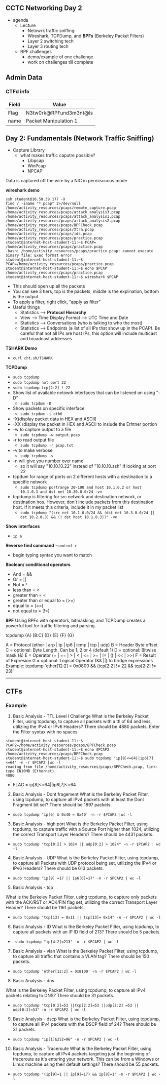 ## CCTC Networking Day 2 

- agenda
    - Lecture
        - Netowrk traffic sniffing
        - Wireshark, TCPDump, and **BPFs** (Berkeley Packet Filters)
        - Layer 2 switching tech
        - Layer 3 routing tech
   - BPF challenges
        - demo/example of one challenge
        - work on challenges till complete 

## Admin Data 

### CTFd info
| Field | Value | 
|-|-|
| Flag | N3tw0rk@RPFund3m3nt@ls| 
| name | Packet Manipulation 1 | 

## Day 2: Fundamentals (Network Traffic Sniffing)
- Capture Library
    - what makes traffic caputre possible?
        - Libpcap
        - WinPcap
        - NPCAP

Data is captured off the wire by a NIC in permiscuous mode 

**wireshark demo**
```
ssh student@10.50.39.177 -X
find / -iname "*.pcap" 2>/dev/null
/home/activity_resources/pcaps/remote_capture.pcap
/home/activity_resources/pcaps/attack_analysis3.pcap
/home/activity_resources/pcaps/attack_analysis1.pcap
/home/activity_resources/pcaps/attack_analysis2.pcap
/home/activity_resources/pcaps/BPFCheck.pcap
/home/activity_resources/pcaps/Xtra.pcap
/home/activity_resources/pcaps/ids.pcap
/home/activity_resources/pcaps/practice.pcap
student@internet-host-student-11:~$ PCAP= /home/activity_resources/pcaps/practice.pcap
-bash: /home/activity_resources/pcaps/practice.pcap: cannot execute binary file: Exec format error
student@internet-host-student-11:~$ PCAP=/home/activity_resources/pcaps/practice.pcap
student@internet-host-student-11:~$ echo $PCAP
/home/activity_resources/pcaps/practice.pcap
student@internet-host-student-11:~$ wireshark $PCAP
```
- This should open up all the packets
- You can see 3 tiers, top is the packets, middle is the explination, bottom is the output
- To apply a filter, right click, "apply as filter" 
- Useful things
    - Statistics --> **Protocol Hierarchy**
    - View --> Time Display Format --> UTC Time and Date 
    - Statistics --> Conversations (who is talking to who the most)
    - Statistics --> Endpoints (a list of all IPs that show up in the PCAP). Be careful that not all IPs are host IPs, this option will include multicast and broadcast addresses 

**TSHARK Demo**
- `curl cht.sh/TSHARK` 

**TCPDump**
- `sudo tcpdump`
- `sudo tcpdump not port 22`
- `sudo tcpdump tcp[2:2] !-22`
- Show list of available netowrk interfaces that can be listened on using "-D"
    - `sudo tcpdum -D`
- Show packets on specific interface
    - `sudo tcpdum -i eth0`
- -X(display packet data in HEX and ASCII)
- -XX (display the packet in HEX and ASCII to inslude the Erhtner portion
- -w to capture output to a file
    - `sudo tcpdump -w output.pcap`
- -r to read output file 
    - `sudo tcpdump -r pcap.txt`
- -v to make verbose
    - `sudp tcpdump -v`
- -n will give you number over name
    - so it will say "10.10.10.22" instead of "10.10.10.ssh" if looking at port 22 
- tcpdum for range of ports on 2 different hosts with a destination to a specific network 
    - `sudo tcpdump portrange 20-100 and host 10.1.0.2 or host 10.1.0.3 and dst net 10.20.0.0/24 -vn`
- tcpdump is filtering for src network and destination network, or destination hos. However, don't include packets from this destination host. If it meets this criteria, include it in my packet list 
    - `sudo tcpdump "(src net 10.1.0.0/24 && (dst net 10.3.0.0/24 || dst 10.2.0.3) && (! dst host 10.1.0.3))" -vn` 

**Show interfaces**
- `ip a`


**Reverse find command**
-`control r`
- begin typing syntax you want to match 


**Boolean/ conditional operators**
- And = &&
- Or = ||
- Not = !
- less than = < 
- greater than = <
- greater than or equal to = (>=)
- equal to = (==)
- not equal to = (!=)

**BPF**
Using BPFs with operators, bitmasking, and TCPDump creates a powerful tool for traffic filtering and parsing.

tcpdump {A} [B:C] {D} {E} {F} {G}

A = Protocol (ether | arp | ip | ip6 | icmp | tcp | udp)
B = Header Byte offset
C = optional: Byte Length. Can be 1, 2 or 4 (default 1)
D = optional: Bitwise mask (&)
E = Operator (= | == | > | < | <= | >= | != | () | << | >>)
F = Result of Expresion
G = optional: Logical Operator (&& ||) to bridge expressions
Example:
tcpdump 'ether[12:2] = 0x0800 && (tcp[2:2] != 22 && tcp[2:2] != 23)'

------------------
## CTFs

### Example
1. Basic Analysis - TTL 
Level I Challenge
What is the Berkeley Packet Filter, using tcpdump, to capture all packets with a ttl of 64 and less, utilizing the IPv4 or IPv6 Headers? There should be 4880 packets.
Enter the Filter syntax with no spaces

```
student@internet-host-student-11:~$ PCAP2=/home/activity_resources/pcaps/BPFCheck.pcap
student@internet-host-student-11:~$ echo $PCAP2
/home/activity_resources/pcaps/BPFCheck.pcap
student@internet-host-student-11:~$ sudo tcpdump 'ip[8]<=64||ip6[7]<=64' -n -r $PCAP2 |wc -l
reading from file /home/activity_resources/pcaps/BPFCheck.pcap, link-type EN10MB (Ethernet)
4880
```
- FLAG = ip[8]<=64||ip6[7]<=64

2. Basic Analysis - Dont fragement 
What is the Berkeley Packet Filter, using tcpdump, to capture all IPv4 packets with at least the Dont Fragment bit set? There should be 1897 packets.
- `sudo tcpdump 'ip[6] & 0x40 = 0x40' -n -r $PCAP2 |wc -l`

3. Basic Analysis - high port
What is the Berkeley Packet Filter, using tcpdump, to capture traffic with a Source Port higher than 1024, utilizing the correct Transport Layer Headers? There should be 4431 packets.
- `sudo tcpdump "tcp[0:2] > 1024 || udp[0:2] > 1024" -n -r $PCAP2 | wc -l `

4. Basic Analysis - UDP
What is the Berkeley Packet Filter, using tcpdump, to capture all Packets with UDP protocol being set, utilizing the IPv4 or IPv6 Headers? There should be 613 packets.

- `sudo tcpdump "ip[9] =17 || ip6[6]=17" -n -r $PCAP2 | wc -l`

5. Basic Analysis - tcp

What is the Berkeley Packet Filter, using tcpdump, to capture only packets with the ACK/RST or ACK/FIN flag set, utilizing the correct Transport Layer Header? There should be 1161 packets.

- `sudo tcpdump "tcp[13] = 0x11 || tcp[13]= 0x14" -n -r $PCAP2 | wc -l`

6. Basic Analysis - ID
What is the Berkeley Packet Filter, using tcpdump, to capture all packets with an IP ID field of 213? There should be 5 packets.

- ` sudo tcpdump "ip[4:2]=213" -n -r $PCAP2 | wc -l`

7. Basic Analysis - vlan 
What is the Berkeley Packet Filter, using tcpdump, to capture all traffic that contains a VLAN tag? There should be 150 packets.

- `sudo tcpdump 'ether[12:2] = 0x8100' -n -r $PCAP2 | wc -l`

8. Basic Analysis - dns

What is the Berkeley Packet Filter, using tcpdump, to capture all IPv4 packets relating to DNS? There should be 31 packets.

- `sudo tcpdump "tcp[0:2]=53 ||tcp[2:2]=53 ||udp[2:2] =53 || udp[0:2]=53" -n -r $PCAP2 | wc -l`

9. Basic Analysis - dscp
What is the Berkeley Packet Filter, using tcpdump, to capture all IPv4 packets with the DSCP field of 24? There should be 31 packets.
- `sudo tcpdump "ip[1]&252=96" -n -r $PCAP2 | wc -l`

10. Basic Analysis - Traceroute
What is the Berkeley Packet Filter, using tcpdump, to capture all IPv4 packets targeting just the beginning of traceroute as it's entering your network. This can be from a Windows or Linux machine using their default settings? There should be 55 packets.

- `sudo tcpdump "(ip[9]=1 || ip[9]=17) && ip[8]=1" -n -r $PCAP2 | wc -l` 
